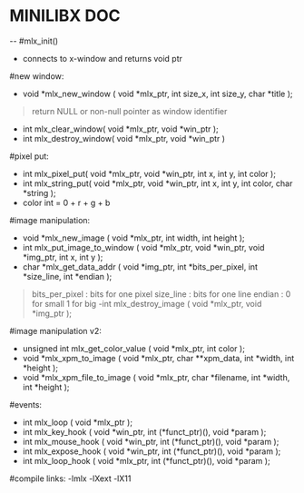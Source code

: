 
#        MINILIBX DOC

--
#mlx_init()
 - connects to x-window and returns void ptr

#new window:
 - void *mlx_new_window ( void *mlx_ptr, int size_x, int size_y, char *title );
 >return NULL or non-null pointer as window identifier
 - int mlx_clear_window( void *mlx_ptr, void *win_ptr );
 - int mlx_destroy_window( void *mlx_ptr, void *win_ptr )

#pixel put:
 - int mlx_pixel_put( void *mlx_ptr, void *win_ptr, int x, int y, int color );
 - int mlx_string_put( void *mlx_ptr, void *win_ptr, int x, int y, int color, char *string );
 - color int = 0 + r + g + b

#image manipulation:
 - void *mlx_new_image ( void *mlx_ptr, int width, int height );
 - int mlx_put_image_to_window ( void *mlx_ptr, void *win_ptr, void *img_ptr, int x, int y );
 - char *mlx_get_data_addr ( void *img_ptr, int *bits_per_pixel, int *size_line, int *endian );
  >  bits_per_pixel : bits for one pixel
  >  size_line      : bits for one line
  >  endian         : 0 for small 1 for big
 -int mlx_destroy_image ( void *mlx_ptr, void *img_ptr );

#image manipulation v2:
 - unsigned int mlx_get_color_value ( void *mlx_ptr, int color );
 - void *mlx_xpm_to_image ( void *mlx_ptr, char **xpm_data, int *width, int *height );
 - void *mlx_xpm_file_to_image ( void *mlx_ptr, char *filename, int *width, int *height );

#events:
 - int mlx_loop ( void *mlx_ptr );
 - int mlx_key_hook ( void *win_ptr, int (*funct_ptr)(), void *param );
 - int mlx_mouse_hook ( void *win_ptr, int (*funct_ptr)(), void *param );
 - int mlx_expose_hook ( void *win_ptr, int (*funct_ptr)(), void *param );
 - int mlx_loop_hook ( void *mlx_ptr, int (*funct_ptr)(), void *param );

#compile links:
  -lmlx -lXext -lX11
